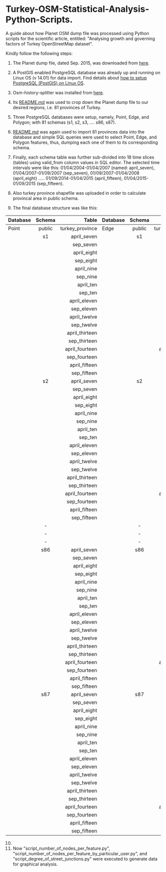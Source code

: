 # Turkey-OSM-Statistical-Analysis-Python-Scripts.
A guide about how Planet OSM dump file was processed using Python scripts for the scientific article, entitled: "Analysing growth and governing factors of Turkey OpenStreetMap dataset".

Kindly follow the following steps:

1. The Planet dump file, dated Sep. 2015, was downloaded from [here](http://planet.openstreetmap.org/planet/full-history/).

2. A PostGIS enabled PostgreSQL database was already up and running on Linux OS (v 14.01) for data import. Find details about [how to setup PostgreSQL (PostGIS) on Linux OS](http://trac.osgeo.org/postgis/wiki/UsersWikiPostGIS21UbuntuPGSQL93Apt).

3. Osm-history-splitter was installed from [here](https://github.com/MaZderMind/osm-history-splitter).

4. Its [README.md](https://github.com/MaZderMind/osm-history-splitter/blob/master/README.md) was used to crop down the Planet dump file to our desired regions, i.e. 81 provinces of Turkey.

5. Three PostgreSQL databases were setup, namely, Point, Edge, and Polygon; with 81 schemas (s1, s2, s3, .... s86, s87).

6. [README.md](https://github.com/MaZderMind/osm-history-splitter/blob/master/README.md) was again used to import 81 provinces data into the database and simple SQL queries were used to select Point, Edge, and Polygon features, thus, dumping each one of them to its corresponding schema.

7. Finally, each schema table was further sub-divided into 18 time slices (tables) using valid_from column values in SQL editor. The selected time intervals were like this: 01/04/2004-01/04/2007 (named: april_seven), 01/04/2007-01/09/2007 (sep_seven), 01/09/2007-01/04/2008 (april_eight) ..... 01/09/2014-01/04/2015 (april_fifteen), 01/04/2015-01/09/2015 (sep_fifteen).

8. Also turkey province shapefile was uploaded in order to calculate provincal area in public schema.

9. The final database structure was like this:

| Database | Schema | Table | Database | Schema | Table  | Database | Schema | Table  |
| -------- |:------:| -----:| -------- |:------:| ------:| -------- |:------:| ------:|
| Point    | public | turkey_province | Edge    | public | turkey_province | Polygon    | public | turkey_province |
|          | s1     |   april_seven   |         |   s1   |   april_seven   |            |    s1  |   april_seven   |
|          |        |    sep_seven    |         |        |    sep_seven    |            |        |    sep_seven    | 
|          |        |    april_eight  |         |        |    april_eight  |            |        |    april_eight  |
|          |        |    sep_eight    |         |        |    sep_eight    |            |        |    sep_eight    | 
|          |        |    april_nine   |         |        |    april_nine   |            |        |    april_nine   |
|          |        |    sep_nine     |         |        |    sep_nine     |            |        |    sep_nine     | 
|          |        |    april_ten    |         |        |    april_ten    |            |        |    april_ten    | 
|          |        |    sep_ten      |         |        |    sep_ten      |            |        |    sep_ten      | 
|          |        |    april_eleven |         |        |    april_eleven |            |        |    april_eleven | 
|          |        |    sep_eleven   |         |        |    sep_eleven   |            |        |    sep_eleven   | 
|          |        |    april_twelve |         |        |    april_twelve |            |        |    april_twelve |    
|          |        |    sep_twelve   |         |        |    sep_twelve   |            |        |    sep_twelve   |    
|          |        |   april_thirteen|         |        |   april_thirteen|            |        |   april_thirteen|  
|          |        |    sep_thirteen |         |        |    sep_thirteen |            |        |    sep_thirteen |
|          |        |   april_fourteen|         |        |   april_fourteen|            |        |   april_fourteen|  
|          |        |    sep_fourteen |         |        |    sep_fourteen |            |        |    sep_fourteen |     
|          |        |    april_fifteen|         |        |    april_fifteen|            |        |    april_fifteen|  
|          |        |    sep_fifteen  |         |        |    sep_fifteen  |            |        |    sep_fifteen  |    
|          | s2     |   april_seven   |         |   s2   |   april_seven   |            |    s2  |   april_seven   |
|          |        |    sep_seven    |         |        |    sep_seven    |            |        |    sep_seven    | 
|          |        |    april_eight  |         |        |    april_eight  |            |        |    april_eight  |
|          |        |    sep_eight    |         |        |    sep_eight    |            |        |    sep_eight    | 
|          |        |    april_nine   |         |        |    april_nine   |            |        |    april_nine   |
|          |        |    sep_nine     |         |        |    sep_nine     |            |        |    sep_nine     | 
|          |        |    april_ten    |         |        |    april_ten    |            |        |    april_ten    | 
|          |        |    sep_ten      |         |        |    sep_ten      |            |        |    sep_ten      | 
|          |        |    april_eleven |         |        |    april_eleven |            |        |    april_eleven | 
|          |        |    sep_eleven   |         |        |    sep_eleven   |            |        |    sep_eleven   | 
|          |        |    april_twelve |         |        |    april_twelve |            |        |    april_twelve |    
|          |        |    sep_twelve   |         |        |    sep_twelve   |            |        |    sep_twelve   |    
|          |        |   april_thirteen|         |        |   april_thirteen|            |        |   april_thirteen|  
|          |        |    sep_thirteen |         |        |    sep_thirteen |            |        |    sep_thirteen |
|          |        |   april_fourteen|         |        |   april_fourteen|            |        |   april_fourteen|  
|          |        |    sep_fourteen |         |        |    sep_fourteen |            |        |    sep_fourteen |     
|          |        |    april_fifteen|         |        |    april_fifteen|            |        |    april_fifteen|  
|          |        |    sep_fifteen  |         |        |    sep_fifteen  |            |        |    sep_fifteen  |
|          |    -   |                 |         |    -   |                 |            |   -    |                 | 
|          |    -   |                 |         |    -   |                 |            |   -    |                 |
|          |    -   |                 |         |    -   |                 |            |   -    |                 |
|          | s86    |   april_seven   |         |   s86  |   april_seven   |            |    s86 |   april_seven   |
|          |        |    sep_seven    |         |        |    sep_seven    |            |        |    sep_seven    | 
|          |        |    april_eight  |         |        |    april_eight  |            |        |    april_eight  |
|          |        |    sep_eight    |         |        |    sep_eight    |            |        |    sep_eight    | 
|          |        |    april_nine   |         |        |    april_nine   |            |        |    april_nine   |
|          |        |    sep_nine     |         |        |    sep_nine     |            |        |    sep_nine     | 
|          |        |    april_ten    |         |        |    april_ten    |            |        |    april_ten    | 
|          |        |    sep_ten      |         |        |    sep_ten      |            |        |    sep_ten      | 
|          |        |    april_eleven |         |        |    april_eleven |            |        |    april_eleven | 
|          |        |    sep_eleven   |         |        |    sep_eleven   |            |        |    sep_eleven   | 
|          |        |    april_twelve |         |        |    april_twelve |            |        |    april_twelve |    
|          |        |    sep_twelve   |         |        |    sep_twelve   |            |        |    sep_twelve   |    
|          |        |   april_thirteen|         |        |   april_thirteen|            |        |   april_thirteen|  
|          |        |    sep_thirteen |         |        |    sep_thirteen |            |        |    sep_thirteen |
|          |        |   april_fourteen|         |        |   april_fourteen|            |        |   april_fourteen|  
|          |        |    sep_fourteen |         |        |    sep_fourteen |            |        |    sep_fourteen |     
|          |        |    april_fifteen|         |        |    april_fifteen|            |        |    april_fifteen|  
|          |        |    sep_fifteen  |         |        |    sep_fifteen  |            |        |    sep_fifteen  |
|          | s87    |   april_seven   |         |   s87  |   april_seven   |            |    s87 |   april_seven   |
|          |        |    sep_seven    |         |        |    sep_seven    |            |        |    sep_seven    | 
|          |        |    april_eight  |         |        |    april_eight  |            |        |    april_eight  |
|          |        |    sep_eight    |         |        |    sep_eight    |            |        |    sep_eight    | 
|          |        |    april_nine   |         |        |    april_nine   |            |        |    april_nine   |
|          |        |    sep_nine     |         |        |    sep_nine     |            |        |    sep_nine     | 
|          |        |    april_ten    |         |        |    april_ten    |            |        |    april_ten    | 
|          |        |    sep_ten      |         |        |    sep_ten      |            |        |    sep_ten      | 
|          |        |    april_eleven |         |        |    april_eleven |            |        |    april_eleven | 
|          |        |    sep_eleven   |         |        |    sep_eleven   |            |        |    sep_eleven   | 
|          |        |    april_twelve |         |        |    april_twelve |            |        |    april_twelve |    
|          |        |    sep_twelve   |         |        |    sep_twelve   |            |        |    sep_twelve   |    
|          |        |   april_thirteen|         |        |   april_thirteen|            |        |   april_thirteen|  
|          |        |    sep_thirteen |         |        |    sep_thirteen |            |        |    sep_thirteen |
|          |        |   april_fourteen|         |        |   april_fourteen|            |        |   april_fourteen|  
|          |        |    sep_fourteen |         |        |    sep_fourteen |            |        |    sep_fourteen |     
|          |        |    april_fifteen|         |        |    april_fifteen|            |        |    april_fifteen|  
|          |        |    sep_fifteen  |         |        |    sep_fifteen  |            |        |    sep_fifteen  |

10. 
10. Now "script_number_of_nodes_per_feature.py", "script_number_of_nodes_per_feature_by_particular_user.py", and "script_degree_of_street_junctions.py" were executed to generate data for graphical analysis.
